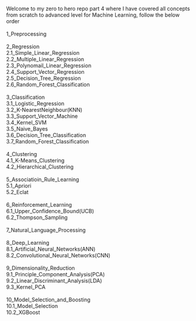 Welcome to my zero to hero repo part 4 where I have covered all concepts from scratch to advanced level for Machine Learning, follow the below order<br>
<br>
1_Preprocessing<br>
<br>
2_Regression<br>
    2.1_Simple_Linear_Regression<br>
    2.2_Multiple_Linear_Regression<br>
    2.3_Polynomail_Linear_Regression<br>
    2.4_Support_Vector_Regression<br>
    2.5_Decision_Tree_Regression <br>
    2.6_Random_Forest_Classification<br>
<br>
3_Classification<br>
    3.1_Logistic_Regression<br>
    3.2_K-NearestNeighbour(KNN)<br>
    3.3_Support_Vector_Machine<br>
    3.4_Kernel_SVM<br>
    3.5_Naive_Bayes<br>
    3.6_Decision_Tree_Classification<br>
    3.7_Random_Forest_Classification<br>
<br>
4_Clustering<br>
    4.1_K-Means_Clustering<br>
    4.2_Hierarchical_Clustering<br>
<br>
5_Associatioin_Rule_Learning<br>
    5.1_Apriori<br>
    5.2_Eclat<br>
<br>
6_Reinforcement_Learning<br>
    6.1_Upper_Confidence_Bound(UCB)<br>
    6.2_Thompson_Sampling<br>
<br>
7_Natural_Language_Processing<br>
<br>
8_Deep_Learning<br>
    8.1_Artificial_Neural_Networks(ANN)<br>
    8.2_Convolutional_Neural_Networks(CNN)<br>
<br>
9_Dimensionality_Reduction<br>
    9.1_Principle_Component_Analysis(PCA)<br>
    9.2_Linear_Discriminant_Analysis(LDA)<br>
    9.3_Kernel_PCA<br>
<br>
10_Model_Selection_and_Boosting<br>
    10.1_Model_Selection<br>
    10.2_XGBoost<br>
<br>
